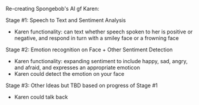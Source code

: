 Re-creating Spongebob's AI gf Karen:

Stage #1: Speech to Text and Sentiment Analysis
- Karen functionality: can text whether speech spoken to her is positive or negative, and respond in turn with a smiley face or a frowning face

Stage #2: Emotion recognition on Face + Other Sentiment Detection
- Karen functionality: expanding sentiment to include happy, sad, angry, and afraid, and expresses an appropriate emoticon
- Karen could detect the emotion on your face 

Stage #3: Other Ideas but TBD based on progress of Stage #1
- Karen could talk back 
